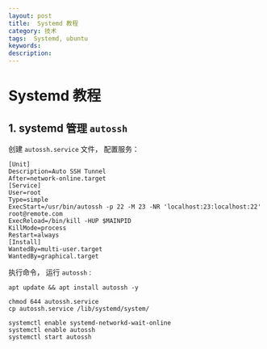 ```yaml
---
layout: post
title:  Systemd 教程
category: 技术
tags:  Systemd, ubuntu
keywords: 
description: 
---
```


# Systemd 教程

## 1. systemd 管理 `autossh`

创建 `autossh.service` 文件， 配置服务：

```
[Unit]
Description=Auto SSH Tunnel
After=network-online.target
[Service]
User=root
Type=simple
ExecStart=/usr/bin/autossh -p 22 -M 23 -NR 'localhost:23:localhost:22' root@remote.com
ExecReload=/bin/kill -HUP $MAINPID
KillMode=process
Restart=always
[Install]
WantedBy=multi-user.target
WantedBy=graphical.target

```

执行命令， 运行 `autossh` :

```
apt update && apt install autossh -y

chmod 644 autossh.service
cp autossh.service /lib/systemd/system/

systemctl enable systemd-networkd-wait-online
systemctl enable autossh
systemctl start autossh

```
